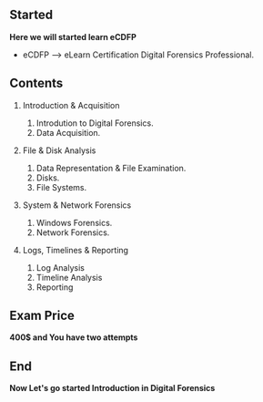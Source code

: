 ## Started  

**Here we will started learn eCDFP**  

- eCDFP --> eLearn Certification Digital Forensics Professional.  

## Contents

1. Introduction & Acquisition
   1. Introdution to Digital Forensics.  
   2. Data Acquisition.  

2. File & Disk Analysis  
   1. Data Representation & File Examination.  
   2. Disks.  
   3. File Systems.  

3. System & Network Forensics  
   1. Windows Forensics.  
   2. Network Forensics.  

4. Logs, Timelines & Reporting  
   1. Log Analysis
   2. Timeline Analysis
   3. Reporting

## Exam Price 

**400$ and You have two attempts**  

## End

**Now Let's go started Introduction in Digital Forensics**  